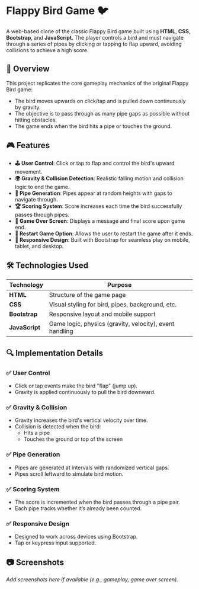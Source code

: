 #  Flappy Bird Game 🐦

A web-based clone of the classic Flappy Bird game built using **HTML**, **CSS**, **Bootstrap**, and **JavaScript**. The player controls a bird and must navigate through a series of pipes by clicking or tapping to flap upward, avoiding collisions to achieve a high score.

## 📌 Overview

This project replicates the core gameplay mechanics of the original Flappy Bird game:

- The bird moves upwards on click/tap and is pulled down continuously by gravity.
- The objective is to pass through as many pipe gaps as possible without hitting obstacles.
- The game ends when the bird hits a pipe or touches the ground.

## 🎮 Features

- **🕹️ User Control**: Click or tap to flap and control the bird's upward movement.
- **🌍 Gravity & Collision Detection**: Realistic falling motion and collision logic to end the game.
- **🧱 Pipe Generation**: Pipes appear at random heights with gaps to navigate through.
- **🏆 Scoring System**: Score increases each time the bird successfully passes through pipes.
- **🛑 Game Over Screen**: Displays a message and final score upon game end.
- **🔁 Restart Game Option**: Allows the user to restart the game after it ends.
- **📱 Responsive Design**: Built with Bootstrap for seamless play on mobile, tablet, and desktop.

## 🛠️ Technologies Used

| Technology | Purpose |
|------------|---------|
| **HTML**   | Structure of the game page |
| **CSS**    | Visual styling for bird, pipes, background, etc. |
| **Bootstrap** | Responsive layout and mobile support |
| **JavaScript** | Game logic, physics (gravity, velocity), event handling |

## 🔍 Implementation Details

### ✅ User Control
- Click or tap events make the bird "flap" (jump up).
- Gravity is applied continuously to pull the bird downward.

### ✅ Gravity & Collision
- Gravity increases the bird's vertical velocity over time.
- Collision is detected when the bird:
  - Hits a pipe
  - Touches the ground or top of the screen

### ✅ Pipe Generation
- Pipes are generated at intervals with randomized vertical gaps.
- Pipes scroll leftward to simulate bird motion.

### ✅ Scoring System
- The score is incremented when the bird passes through a pipe pair.
- Each pipe tracks whether it’s already been counted.

### ✅ Responsive Design
- Designed to work across devices using Bootstrap.
- Tap or keypress input supported.

## 📷 Screenshots

_Add screenshots here if available (e.g., gameplay, game over screen)._


